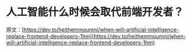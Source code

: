 # 人工智能什么时候会取代前端开发者？

原文：[https://dev.to/heithemmoumni/when-will-artificial-intelligence-replace-frontend-developers-1hm](https://dev.to/heithemmoumni/when-will-artificial-intelligence-replace-frontend-developers-1hm)